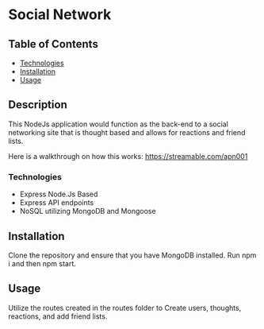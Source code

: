 # Social Network

## Table of Contents

- [Technologies](#Technologies)
- [Installation](#installation)
- [Usage](#usage)

## Description
This NodeJs application would function as the back-end to a social networking site that is thought based and allows for reactions and friend lists.

Here is a walkthrough on how this works:
https://streamable.com/apn001

### Technologies
- Express Node.Js Based
- Express API endpoints
- NoSQL utilizing MongoDB and Mongoose

## Installation

Clone the repository and ensure that you have MongoDB installed. Run npm i and then npm start.

## Usage

Utilize the routes created in the routes folder to Create users, thoughts, reactions, and add friend lists.




